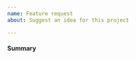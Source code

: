 ```yaml
---
name: Feature request
about: Suggest an idea for this project

---
```


<!-- Please search existing issues to avoid creating duplicates. -->

<!-- Describe the feature you'd like. -->
#### Summary

<!-- Can you do this yourself and submit a Pull Request? -->

